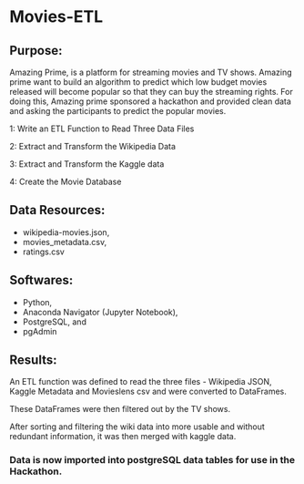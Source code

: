 # Movies-ETL

## Purpose:
Amazing Prime, is a platform for streaming movies and TV shows. Amazing prime want to build an algorithm to predict which low budget movies released will become popular so that they can buy the streaming rights.  For doing this, Amazing prime sponsored a hackathon and provided clean data and asking the participants to predict the popular movies. 


1: Write an ETL Function to Read Three Data Files

2: Extract and Transform the Wikipedia Data

3: Extract and Transform the Kaggle data

4: Create the Movie Database

## Data Resources:
- wikipedia-movies.json, 
- movies_metadata.csv, 
- ratings.csv

## Softwares: 
- Python, 
- Anaconda Navigator (Jupyter Notebook),
- PostgreSQL, and
- pgAdmin

## Results:
An ETL function was defined to read the three files - Wikipedia JSON, Kaggle Metadata and Movieslens csv and were converted to DataFrames. 

These DataFrames were then filtered out by the TV shows. 

After sorting and filtering the wiki data into more usable and without redundant information, it was then merged with kaggle data. 

### Data is now imported into postgreSQL data tables for use in the Hackathon. 
